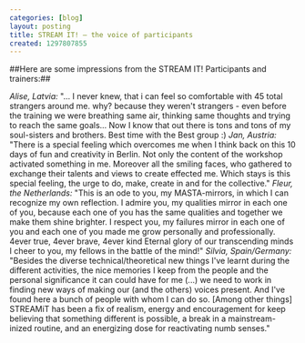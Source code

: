 ```yaml
---
categories: [blog]
layout: posting
title: STREAM IT! – the voice of participants
created: 1297807855
---
```

##Here are some impressions from the STREAM IT! Participants and trainers:##

*Alise, Latvia:* 
"... I never knew, that i can feel so comfortable with 45 total strangers around me. why? because they weren't strangers - even before the training we were breathing same air, thinking same thoughts and trying to reach the same goals... Now I know that out there is tons and tons of my soul-sisters and brothers. Best time with the Best group :)
*Jan, Austria:* "There is a special feeling which overcomes me when I think back on this 10 days of fun and creativity in Berlin. Not only the content of the workshop activated something in me. Moreover all the smiling faces, who gathered to exchange their talents and views to create effected me. Which stays is this special feeling, the urge to do, make, create in and for the collective."
*Fleur, the Netherlands:* "This is an ode to you, my MASTA-mirrors, in which I can recognize my own reflection.
I admire you, my qualities mirror in each one of you, because each one of you has the same qualities and together we make them shine brighter.
I respect you, my failures mirror in each one of you and each one of you made me grow personally and professionally.
4ever true, 4ever brave, 4ever kind
Eternal glory of our transcending minds
I cheer to you, my fellows in the battle of the mind!"
*Silvia, Spain/Germany:* "Besides the diverse technical/theoretical new things I've learnt during the different activities, the nice memories I keep from the people and the personal significance it can could have for me (...) we need to work in finding new ways of making our (and the others) voices present. And I've found here a bunch of people with whom I can do so. [Among other things] STREAMiT has been a fix of realism, energy and encouragement for keep believing that something different is possible, a break in a mainstream-inized routine, and an energizing dose for reactivating numb senses."
